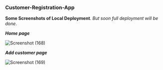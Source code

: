 ### Customer-Registration-App

**Some Screenshots of Local Deployment**.
_But soon full deployment will be done_.

**_Home page_**


![Screenshot (168)](https://user-images.githubusercontent.com/63412921/167707570-c581ed81-3f09-4465-97c2-8f98e67b2c4e.png)


**_Add customer page_**


![Screenshot (169)](https://user-images.githubusercontent.com/63412921/167707590-ef90590e-fe83-4c47-8ccd-7df365ce9853.png)
